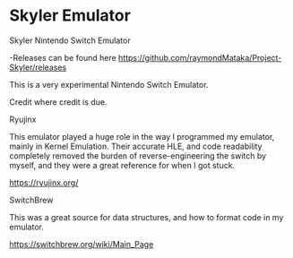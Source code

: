 # Skyler Emulator
 Skyler Nintendo Switch Emulator

-Releases can be found here https://github.com/raymondMataka/Project-Skyler/releases

This is a very experimental Nintendo Switch Emulator.

Credit where credit is due.

Ryujinx

This emulator played a huge role in the way I programmed my emulator, mainly in Kernel Emulation. Their accurate HLE, and code readability completely removed the burden of reverse-engineering the switch by myself, and they were a great reference for when I got stuck.

https://ryujinx.org/

SwitchBrew

This was a great source for data structures, and how to format code in my emulator.

https://switchbrew.org/wiki/Main_Page
